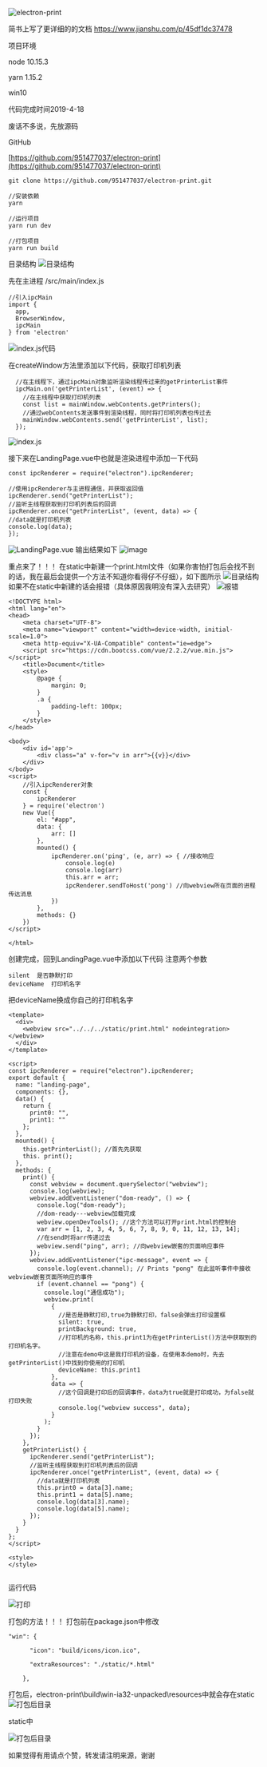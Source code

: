 ![electron-print](https://socialify.git.ci/NicCraver/electron-print/image?forks=1&language=1&name=1&owner=1&stargazers=1&theme=Light)

简书上写了更详细的的文档
https://www.jianshu.com/p/45df1dc37478

项目环境

node 10.15.3

yarn  1.15.2

win10

代码完成时间2019-4-18

废话不多说，先放源码

GitHub

[https://github.com/951477037/electron-print](https://github.com/951477037/electron-print)

```
git clone https://github.com/951477037/electron-print.git
```

```
//安装依赖
yarn
```

```
//运行项目
yarn run dev
```

```
//打包项目
yarn run build
```

目录结构
![目录结构](http://upload-images.jianshu.io/upload_images/15562516-2df5d50d68200ae6.png?imageMogr2/auto-orient/strip%7CimageView2/2/w/1240)

先在主进程 /src/main/index.js

```
//引入ipcMain
import {
  app,
  BrowserWindow,
  ipcMain
} from 'electron'
```

![index.js代码](http://upload-images.jianshu.io/upload_images/15562516-94f9a652f47fd4b3.png?imageMogr2/auto-orient/strip%7CimageView2/2/w/1240)

在createWindow方法里添加以下代码，获取打印机列表

```
  //在主线程下，通过ipcMain对象监听渲染线程传过来的getPrinterList事件
  ipcMain.on('getPrinterList', (event) => {
    //在主线程中获取打印机列表
    const list = mainWindow.webContents.getPrinters();
    //通过webContents发送事件到渲染线程，同时将打印机列表也传过去
    mainWindow.webContents.send('getPrinterList', list);
  });
```

![index.js](http://upload-images.jianshu.io/upload_images/15562516-488a2a3db1183179.png?imageMogr2/auto-orient/strip%7CimageView2/2/w/1240)

接下来在LandingPage.vue中也就是渲染进程中添加一下代码

```
const ipcRenderer = require("electron").ipcRenderer;
```

```
//使用ipcRenderer与主进程通信，并获取返回值
ipcRenderer.send("getPrinterList");
//监听主线程获取到打印机列表后的回调
ipcRenderer.once("getPrinterList", (event, data) => {
//data就是打印机列表
console.log(data);
});
```

![LandingPage.vue](http://upload-images.jianshu.io/upload_images/15562516-ab53ac235e403bfc.png?imageMogr2/auto-orient/strip%7CimageView2/2/w/1240)
输出结果如下
![image](http://upload-images.jianshu.io/upload_images/15562516-032b9165b71ec638.png?imageMogr2/auto-orient/strip%7CimageView2/2/w/1240)

重点来了！！！
在static中新建一个print.html文件（如果你害怕打包后会找不到的话，我在最后会提供一个方法不知道你看得仔不仔细），如下图所示
![目录结构](http://upload-images.jianshu.io/upload_images/15562516-8ae3b2ba49ae60a9.png?imageMogr2/auto-orient/strip%7CimageView2/2/w/1240)
如果不在static中新建的话会报错（具体原因我明没有深入去研究）
![报错](http://upload-images.jianshu.io/upload_images/15562516-4de40faf2737dc9d.png?imageMogr2/auto-orient/strip%7CimageView2/2/w/1240)

```
<!DOCTYPE html>
<html lang="en">
<head>
    <meta charset="UTF-8">
    <meta name="viewport" content="width=device-width, initial-scale=1.0">
    <meta http-equiv="X-UA-Compatible" content="ie=edge">
    <script src="https://cdn.bootcss.com/vue/2.2.2/vue.min.js"></script>
    <title>Document</title>
    <style>
        @page {
            margin: 0;
        }
        .a {
            padding-left: 100px;
        }
    </style>
</head>

<body>
    <div id='app'>
        <div class="a" v-for="v in arr">{{v}}</div>
    </div>
</body>
<script>
    //引入ipcRenderer对象
    const {
        ipcRenderer
    } = require('electron')
    new Vue({
        el: "#app",
        data: {
            arr: []
        },
        mounted() {
            ipcRenderer.on('ping', (e, arr) => { //接收响应
                console.log(e)
                console.log(arr)
                this.arr = arr;
                ipcRenderer.sendToHost('pong') //向webview所在页面的进程传达消息
            })
        },
        methods: {}
    })
</script>

</html>

```

创建完成，回到LandingPage.vue中添加以下代码
注意两个参数

```
silent  是否静默打印
deviceName  打印机名字

```

把deviceName换成你自己的打印机名字

```
<template>
  <div>
    <webview src="../../../static/print.html" nodeintegration></webview>
  </div>
</template>

<script>
const ipcRenderer = require("electron").ipcRenderer;
export default {
  name: "landing-page",
  components: {},
  data() {
    return {
      print0: "",
      print1: ""
    };
  },
  mounted() {
    this.getPrinterList(); //首先先获取
    this. print();
  },
  methods: {
    print() {
      const webview = document.querySelector("webview");
      console.log(webview);
      webview.addEventListener("dom-ready", () => {
        console.log("dom-ready");
        //dom-ready---webview加载完成
        webview.openDevTools(); //这个方法可以打开print.html的控制台
        var arr = [1, 2, 3, 4, 5, 6, 7, 8, 9, 0, 11, 12, 13, 14];
        //在send时将arr传递过去
        webview.send("ping", arr); //向webview嵌套的页面响应事件
      });
      webview.addEventListener("ipc-message", event => {
        console.log(event.channel); // Prints "pong" 在此监听事件中接收webview嵌套页面所响应的事件
        if (event.channel == "pong") {
          console.log("通信成功");
          webview.print(
            {
              //是否是静默打印,true为静默打印，false会弹出打印设置框
              silent: true,
              printBackground: true,
              //打印机的名称，this.print1为在getPrinterList()方法中获取到的打印机名字。
              //注意在demo中这是我打印机的设备，在使用本demo时，先去getPrinterList()中找到你使用的打印机
              deviceName: this.print1
            },
            data => {
              //这个回调是打印后的回调事件，data为true就是打印成功，为false就打印失败
              console.log("webview success", data);
            }
          );
        }
      });
    },
    getPrinterList() {
      ipcRenderer.send("getPrinterList");
      //监听主线程获取到打印机列表后的回调
      ipcRenderer.once("getPrinterList", (event, data) => {
        //data就是打印机列表
        this.print0 = data[3].name;
        this.print1 = data[5].name;
        console.log(data[3].name);
        console.log(data[5].name);
      });
    }
  }
};
</script>

<style>
</style>


```

运行代码

![打印](http://upload-images.jianshu.io/upload_images/15562516-5fffc25bfa27c616.png?imageMogr2/auto-orient/strip%7CimageView2/2/w/1240)


打包的方法！！！
打包前在package.json中修改

```
"win": {

      "icon": "build/icons/icon.ico",

      "extraResources": "./static/*.html"

    },

```

打包后，electron-print\build\win-ia32-unpacked\resources中就会存在static
![打包后目录](http://upload-images.jianshu.io/upload_images/15562516-00af6067ba65f9dd.png?imageMogr2/auto-orient/strip%7CimageView2/2/w/1240)

static中

![打包后目录](http://upload-images.jianshu.io/upload_images/15562516-bd25464efc41abb9.png?imageMogr2/auto-orient/strip%7CimageView2/2/w/1240)

如果觉得有用请点个赞，转发请注明来源，谢谢
